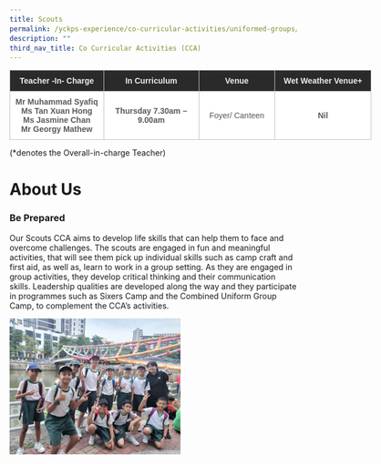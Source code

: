 ```yaml
---
title: Scouts
permalink: /yckps-experience/co-curricular-activities/uniformed-groups/scouts/
description: ""
third_nav_title: Co Curricular Activities (CCA)
---
```

<style type="text/css">
.tg  {border-collapse:collapse;border-spacing:0;}
.tg td{border-color:black;border-style:solid;border-width:1px;font-family:Arial, sans-serif;font-size:14px;
  overflow:hidden;padding:10px 5px;word-break:normal;}
.tg th{border-color:black;border-style:solid;border-width:1px;font-family:Arial, sans-serif;font-size:14px;
  font-weight:normal;overflow:hidden;padding:10px 5px;word-break:normal;}
.tg .tg-12c9{background-color:#FFF;border-color:#c0c0c0;color:#58595B;font-weight:bold;text-align:center;vertical-align:top}
.tg .tg-qira{background-color:#FFF;border-color:#c0c0c0;color:#58595B;text-align:center;vertical-align:middle}
.tg .tg-lh01{background-color:#2A2A2A;border-color:#c0c0c0;color:#EEE;font-weight:bold;text-align:center;vertical-align:top}
.tg .tg-1hqx{background-color:#FFF;border-color:#c0c0c0;color:#58595B;font-weight:bold;text-align:center;vertical-align:middle}
</style>
<table class="tg" style="undefined;table-layout: fixed; width: 635px">
<colgroup>
<col style="width: 165.003906px">
<col style="width: 167.003906px">
<col style="width: 134.003906px">
<col style="width: 169.003906px">
</colgroup>
<thead>
  <tr>
    <th class="tg-lh01">Teacher -In- Charge </th>
    <th class="tg-lh01">In Curriculum </th>
    <th class="tg-lh01">Venue </th>
    <th class="tg-lh01">Wet Weather Venue+ </th>
  </tr>
</thead>
<tbody>
  <tr>
    <td class="tg-12c9">Mr Muhammad Syafiq<br>Ms Tan Xuan Hong<br>Ms Jasmine Chan<br>Mr Georgy Mathew</td>
    <td class="tg-1hqx">Thursday 7.30am – 9.00am </td>
    <td class="tg-qira">Foyer/ Canteen</td>
    <td class="tg-1hqx">Nil</td>
  </tr>
</tbody>
</table>

(\*denotes the Overall-in-charge Teacher)&nbsp;  

# About Us

### **Be Prepared**  

Our Scouts CCA aims to develop life skills that can help them to face and overcome challenges. The scouts are engaged in fun and meaningful activities, that will see them pick up individual skills such as camp craft and first aid, as well as, learn to work in a group setting. As they are engaged in group activities, they develop critical thinking and their communication skills. Leadership qualities are developed along the way and they participate in programmes such as Sixers Camp and the Combined Uniform Group Camp, to complement the CCA’s activities.

<img src="/images/2023/CCA/scout1%20-%20lovino%20villasin%20cruz.jpeg" style="width:300px;height:auto;" align="center">
